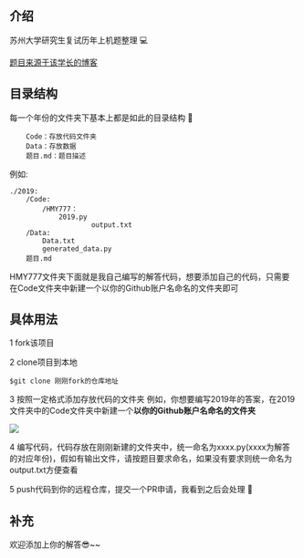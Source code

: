 ## 介绍 

苏州大学研究生复试历年上机题整理 💻

[题目来源于该学长的博客](http://www.zivblog.top/categories/研究生复试/)

## 目录结构

每一个年份的文件夹下基本上都是如此的目录结构 📂

```
	Code：存放代码文件夹
	Data：存放数据
	题目.md：题目描述
```

例如:

```
./2019:
	/Code:
		/HMY777：
			2019.py
            		output.txt
    /Data:
    	Data.txt
    	generated_data.py
    题目.md
```

HMY777文件夹下面就是我自己编写的解答代码，想要添加自己的代码，只需要在Code文件夹中新建一个以你的Github账户名命名的文件夹即可

## 具体用法

1 fork该项目

2 clone项目到本地

```
$git clone 刚刚fork的仓库地址
```
3 按照一定格式添加存放代码的文件夹
例如，你想要编写2019年的答案，在2019文件夹中的Code文件夹中新建一个**以你的Github账户名命名的文件夹**

![](https://github.com/HMY777/SUDA_NETM_code/blob/master/README.assets/%E6%96%B0%E5%BB%BAcode.gif)

4 编写代码，代码存放在刚刚新建的文件夹中，统一命名为xxxx.py(xxxx为解答的对应年份)，假如有输出文件，请按题目要求命名，如果没有要求则统一命名为output.txt方便查看

5 push代码到你的远程仓库，提交一个PR申请，我看到之后会处理 👀

## 补充

欢迎添加上你的解答😎~~



